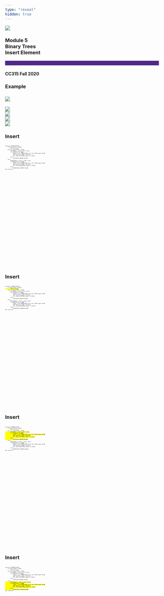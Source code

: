 ```yaml
---
type: "reveal"
hidden: true
---
```


<section>
<img class="stretch plain" src="/images/core-logo-on-white.png">
<h3> Module 5 <br> Binary Trees <br> Insert Element </h3>
<hr style="height:15px;color:512888;background-color:512888;">
<h4>CC315 Fall 2020</h4>
</section> 


<section>
<h3>Example<h3>
<img class="stretch plain" src="/images/315_4.6_insBase.svg">
</section> 

<section>
<img class="stretch plain" src="/images/315_4.6_insBase1.svg">
</section> 

<section>
<img class="stretch plain" src="/images/315_4.6_insBase2.svg">
</section> 

<section>
<img class="stretch plain" src="/images/315_4.6_insBase3.svg">
</section> 

<section>
<img class="stretch plain" src="/images/315_4.6_insBase4.svg">
</section> 


<section>
<h3>Insert</h3>
<pre class="" style="font-size: .3em; width: 70%; height: 400px"><code class="python" style="max-height: 1000px;">
function INSERT(VALUE)
    if node.ITEM is VALUE
        return false
    else if node.ITEM > VALUE 
        LEFTCHILD = node`s left child
        if LEFTCHILD is NONE
            CHILD = new BINARYTREE with root.ITEM equal VALUE
            add CHILD to nodes children
            set node.LEFTCHILD equal to CHILD
        else
            LEFTCHILD.INSERT(VALUE)
    else
        RIGHTCHILD = node`s right child
        if RIGHTCHILD is NONE
            CHILD = new BINARYTREE with root.ITEM equal VALUE
            add CHILD to nodes children
            set node.RIGHTCHILD equal to CHILD
        else
            RIGHTCHILD.INSERT(VALUE)
end function
 </code></pre>
</section> 

<section>
<h3>Insert</h3>
<pre class="" style="font-size: .3em; width: 70%; height: 400px"><code class="python" style="max-height: 1000px;">
function INSERT(VALUE)
    if node.ITEM is VALUE<mark>
        return false</mark>
    else if node.ITEM > VALUE 
        LEFTCHILD = node`s left child
        if LEFTCHILD is NONE
            CHILD = new BINARYTREE with root.ITEM equal VALUE
            add CHILD to nodes children
            set node.LEFTCHILD equal to CHILD
        else
            LEFTCHILD.INSERT(VALUE)
    else
        RIGHTCHILD = node`s right child
        if RIGHTCHILD is NONE
            CHILD = new BINARYTREE with root.ITEM equal VALUE
            add CHILD to nodes children
            set node.RIGHTCHILD equal to CHILD
        else
            RIGHTCHILD.INSERT(VALUE)
end function
 </code></pre>
</section> 


<section>
<h3>Insert</h3>
<pre class="" style="font-size: .3em; width: 70%; height: 400px"><code class="python" style="max-height: 1000px;">
function INSERT(VALUE)
    if node.ITEM is VALUE
        return false
    else if node.ITEM > VALUE <mark>
        LEFTCHILD = node`s left child
        if LEFTCHILD is NONE
            CHILD = new BINARYTREE with root.ITEM equal VALUE
            add CHILD to nodes children
            set node.LEFTCHILD equal to CHILD
        else
            LEFTCHILD.INSERT(VALUE)</mark>
    else
        RIGHTCHILD = node`s right child
        if RIGHTCHILD is NONE
            CHILD = new BINARYTREE with root.ITEM equal VALUE
            add CHILD to nodes children
            set node.RIGHTCHILD equal to CHILD
        else
            RIGHTCHILD.INSERT(VALUE)
end function
 </code></pre>
</section> 

<section>
<h3>Insert</h3>
<pre class="" style="font-size: .3em; width: 70%; height: 400px"><code class="python" style="max-height: 1000px;">
function INSERT(VALUE)
    if node.ITEM is VALUE
        return false
    else if node.ITEM > VALUE 
        LEFTCHILD = node`s left child
        if LEFTCHILD is NONE
            CHILD = new BINARYTREE with root.ITEM equal VALUE
            add CHILD to nodes children
            set node.LEFTCHILD equal to CHILD
        else
            LEFTCHILD.INSERT(VALUE)
    else<mark>
        RIGHTCHILD = node`s right child
        if RIGHTCHILD is NONE
            CHILD = new BINARYTREE with root.ITEM equal VALUE
            add CHILD to nodes children
            set node.RIGHTCHILD equal to CHILD
        else
            RIGHTCHILD.INSERT(VALUE)</mark>
end function
 </code></pre>
</section> 